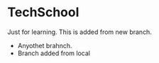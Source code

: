 # TechSchool
Just for learning.
This is added from new branch.
- Anyothet brahnch.
- Branch added from local
